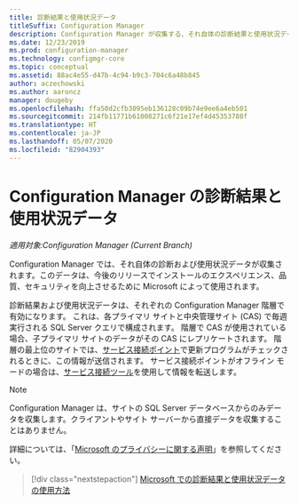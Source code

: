 ```yaml
---
title: 診断結果と使用状況データ
titleSuffix: Configuration Manager
description: Configuration Manager が収集する、それ自体の診断結果と使用状況データについて説明します。
ms.date: 12/23/2019
ms.prod: configuration-manager
ms.technology: configmgr-core
ms.topic: conceptual
ms.assetid: 88ac4e55-d47b-4c94-b9c3-704c6a48b845
author: aczechowski
ms.author: aaroncz
manager: dougeby
ms.openlocfilehash: ffa50d2cfb3095eb136128c09b74e9ee6a4eb501
ms.sourcegitcommit: 214fb11771b61008271c6f21e17ef4d45353788f
ms.translationtype: HT
ms.contentlocale: ja-JP
ms.lasthandoff: 05/07/2020
ms.locfileid: "82904393"
---
```

# <a name="diagnostics-and-usage-data-for-configuration-manager"></a>Configuration Manager の診断結果と使用状況データ

*適用対象:Configuration Manager (Current Branch)*

Configuration Manager では、それ自体の診断および使用状況データが収集されます。このデータは、今後のリリースでインストールのエクスペリエンス、品質、セキュリティを向上させるために Microsoft によって使用されます。  

診断結果および使用状況データは、それぞれの Configuration Manager 階層で有効になります。 これは、各プライマリ サイトと中央管理サイト (CAS) で毎週実行される SQL Server クエリで構成されます。 階層で CAS が使用されている場合、子プライマリ サイトのデータがその CAS にレプリケートされます。 階層の最上位のサイトでは、[サービス接続ポイント](../../servers/deploy/configure/about-the-service-connection-point.md)で更新プログラムがチェックされるときに、この情報が送信されます。 サービス接続ポイントがオフライン モードの場合は、[サービス接続ツール](../../servers/manage/use-the-service-connection-tool.md)を使用して情報を転送します。

> [!NOTE]  
> Configuration Manager は、サイトの SQL Server データベースからのみデータを収集します。クライアントやサイト サーバーから直接データを収集することはありません。  

詳細については、「[Microsoft のプライバシーに関する声明](https://privacy.microsoft.com/privacystatement)」を参照してください。  

> [!div class="nextstepaction"]
> [Microsoft での診断結果と使用状況データの使用方法](how-diagnostics-and-usage-data-is-used.md)
